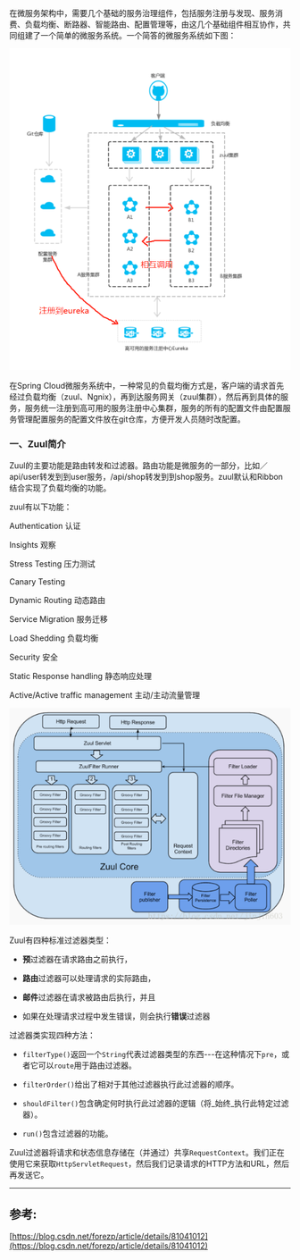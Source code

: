 在微服务架构中，需要几个基础的服务治理组件，包括服务注册与发现、服务消费、负载均衡、断路器、智能路由、配置管理等，由这几个基础组件相互协作，共同组建了一个简单的微服务系统。一个简答的微服务系统如下图：

![](/assets/微信截图_20190802084710.png)

在Spring Cloud微服务系统中，一种常见的负载均衡方式是，客户端的请求首先经过负载均衡（zuul、Ngnix），再到达服务网关（zuul集群），然后再到具体的服务，服务统一注册到高可用的服务注册中心集群，服务的所有的配置文件由配置服务管理配置服务的配置文件放在git仓库，方便开发人员随时改配置。

### 一、Zuul简介

Zuul的主要功能是路由转发和过滤器。路由功能是微服务的一部分，比如／api/user转发到到user服务，/api/shop转发到到shop服务。zuul默认和Ribbon结合实现了负载均衡的功能。

zuul有以下功能：

Authentication   认证

Insights  观察

Stress Testing   压力测试

Canary Testing

Dynamic Routing  动态路由

Service Migration 服务迁移

Load Shedding  负载均衡

Security 安全

Static Response handling 静态响应处理

Active/Active traffic management 主动/主动流量管理

![](/assets/微信截图_20190802085208.png)

Zuul有四种标准过滤器类型：

* **预**过滤器在请求路由之前执行，

* **路由**过滤器可以处理请求的实际路由，

* **邮件**过滤器在请求被路由后执行，并且

* 如果在处理请求过程中发生错误，则会执行**错误**过滤器

过滤器类实现四种方法：

* `filterType()`返回一个`String`代表过滤器类型的东西---在这种情况下`pre`，或者它可以`route`用于路由过滤器。

* `filterOrder()`给出了相对于其他过滤器执行此过滤器的顺序。

* `shouldFilter()`包含确定何时执行此过滤器的逻辑（将_始终_执行此特定过滤器）。

* `run()`包含过滤器的功能。

Zuul过滤器将请求和状态信息存储在（并通过）共享`RequestContext`。我们正在使用它来获取`HttpServletRequest`，然后我们记录请求的HTTP方法和URL，然后再发送它。

---

## 参考:

[https://blog.csdn.net/forezp/article/details/81041012](https://blog.csdn.net/forezp/article/details/81041012)

